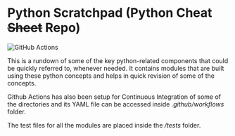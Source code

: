 # Python Scratchpad (Python Cheat ~~Sheet~~ Repo)

![GitHub Actions](https://github.com/sudo-rickroll/Python-Scratchpad/actions/workflows/python-app.yml/badge.svg)

This is a rundown of some of the key python-related components that could be quickly referred to, whenever needed. It contains modules that are built using these python concepts and helps in quick revision of some of the concepts. 

Github Actions has also been setup for Continuous Integration of some of the directories and its YAML file can be accessed inside <i>.github/workflows</i> folder. 

The test files for all the modules are placed inside the <i>/tests</i> folder.

